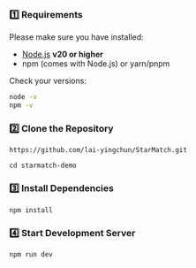 ### 1️⃣ Requirements

Please make sure you have installed:

- [Node.js](https://nodejs.org/) **v20 or higher**
- npm (comes with Node.js) or yarn/pnpm

Check your versions:
```bash
node -v
npm -v
```

### 2️⃣ Clone the Repository
```
https://github.com/lai-yingchun/StarMatch.git
```
```
cd starmatch-demo
```

### 3️⃣ Install Dependencies
```
npm install
```

### 4️⃣ Start Development Server
```
npm run dev
```


